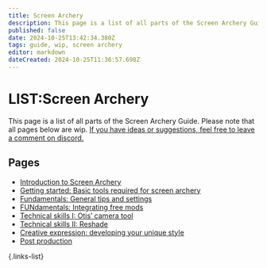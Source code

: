 ```yaml
---
title: Screen Archery
description: This page is a list of all parts of the Screen Archery Guide
published: false
date: 2024-10-25T13:42:34.380Z
tags: guide, wip, screen archery
editor: markdown
dateCreated: 2024-10-25T11:36:57.698Z
---
```


# LIST:Screen Archery
This page is a list of all parts of the Screen Archery Guide. Please note that all pages below are wip.
[If you have ideas or suggestions, feel free to leave a comment on discord.](https://discord.com/channels/1211056047784198186/1254329164400431215)

## Pages

- [Introduction to Screen Archery](/Tutorials/Screen-Archery/screen-archery-guide-introduction)
- [Getting started: Basic tools required for screen archery](/Tutorials/Screen-Archery/screen-archery-guide-part-1)
- [Fundamentals: General tips and settings](/Tutorials/Screen-Archery/screen-archery-guide-part-2)
- [FUNdamentals: Integrating free mods](/Tutorials/Screen-Archery/screen-archery-guide-part-3)
- [Technical skills I: Otis’ camera tool](/Tutorials/Screen-Archery/screen-archery-guide-part-4)
- [Technical skills II: Reshade](/Tutorials/Screen-Archery/screen-archery-guide-part-5)
- [Creative expression: developing your unique style](/Tutorials/Screen-Archery/screen-archery-guide-part-6)
- [Post production](/Tutorials/Screen-Archery/screen-archery-guide-part-7)

{.links-list} 